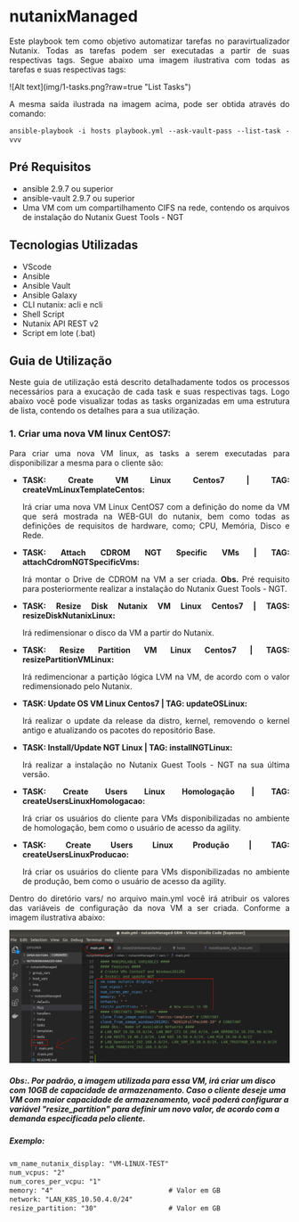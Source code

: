 <div align="justify">

# nutanixManaged

Este playbook tem como objetivo automatizar tarefas no paravirtualizador Nutanix. Todas as tarefas podem ser executadas a partir de suas respectivas tags. Segue abaixo uma imagem ilustrativa com todas as tarefas e suas respectivas tags:
</p>
![Alt text](img/1-tasks.png?raw=true "List Tasks")
<p align="justify">
A mesma saída ilustrada na imagem acima, pode ser obtida através do comando:

```
ansible-playbook -i hosts playbook.yml --ask-vault-pass --list-task -vvv

```

## Pré Requisitos

* ansible 2.9.7 ou superior
* ansible-vault 2.9.7 ou superior
* Uma VM com um compartilhamento CIFS na rede, contendo os arquivos de instalação do Nutanix Guest Tools - NGT

## Tecnologias Utilizadas

* VScode
* Ansible
* Ansible Vault
* Ansible Galaxy
* CLI nutanix: acli e ncli
* Shell Script
* Nutanix API REST v2
* Script em lote (.bat)

## Guia de Utilização

Neste guia de utilização está descrito detalhadamente todos os processos necessários para a exucação de cada task e suas respectivas tags. Logo abaixo você pode visualizar todas as tasks organizadas em uma estrutura de lista, contendo os detalhes para a sua utilização.

### 1. Criar uma nova VM linux CentOS7:

Para criar uma nova VM linux, as tasks a serem executadas para disponibilizar a mesma para o cliente são:

* **TASK: Create VM Linux Centos7  | TAG: createVmLinuxTemplateCentos:**

    Irá criar uma nova VM Linux CentOS7 com a definição do nome da VM que será mostrada na WEB-GUI do nutanix, bem como todas as definições de requisitos de hardware, como; CPU, Memória, Disco e Rede.

* **TASK: Attach CDROM NGT Specific VMs | TAG: attachCdromNGTSpecificVms:**

    Irá montar o Drive de CDROM na VM a ser criada. **Obs.** Pré requisito para posteriormente realizar a instalação do Nutanix Guest Tools - NGT.

* **TASK: Resize Disk Nutanix VM Linux Centos7 | TAGS: resizeDiskNutanixLinux:**

    Irá redimensionar o disco da VM a partir do Nutanix.

* **TASK: Resize Partition VM Linux Centos7 | TAGS: resizePartitionVMLinux:**

    Irá redimencionar a partição lógica LVM na VM, de acordo com o valor redimensionado pelo Nutanix.

* **TASK: Update OS VM Linux Centos7 | TAG: updateOSLinux:**

    Irá realizar o update da release da distro, kernel, removendo o kernel antigo e atualizando os pacotes do repositório Base.

* **TASK: Install/Update NGT Linux | TAG: installNGTLinux:**

    Irá realizar a instalação no Nutanix Guest Tools - NGT na sua última versão.

* **TASK: Create Users Linux Homologação | TAG: createUsersLinuxHomologacao:**

    Irá criar os usuários do cliente para VMs disponibilizadas no ambiente de homologação, bem como o usuário de acesso da agility.

* **TASK: Create Users Linux Produção | TAG: createUsersLinuxProducao:**

    Irá criar os usuários do cliente para VMs disponibilizadas no ambiente de produção, bem como o usuário de acesso da agility.

Dentro do diretório vars/ no arquivo main.yml você irá atribuir os valores das variáveis de configuração da nova VM a ser criada. Conforme a imagem ilustrativa abaixo:

![Alt text](img/2-configVarsNewVM.png?raw=true "Config Vars - New VM")

</div>

##### Obs:. Por padrão, a imagem utilizada para essa VM, irá criar um disco com 10GB de capacidade de armazenamento. Caso o cliente deseje uma VM com maior capacidade de armazenamento, você poderá configurar a variável "resize_partition" para definir um novo valor, de acordo com a demanda especificada pelo cliente.

##### Exemplo:

```
vm_name_nutanix_display: "VM-LINUX-TEST"
num_vcpus: "2"
num_cores_per_vcpu: "1"
memory: "4"                             # Valor em GB
network: "LAN_K8S_10.50.4.0/24"
resize_partition: "30"                  # Valor em GB

```
